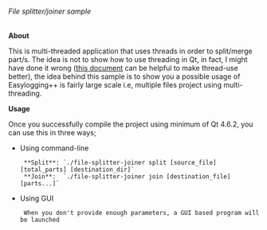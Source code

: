 ###### File splitter/joiner sample

**About**

This is multi-threaded application that uses threads in order to split/merge part/s. The idea is not to show how to use threading in Qt, in fact, I might have done it wrong ([this document](http://qt-project.org/wiki/Threads_Events_QObjects) can be helpful to make thread-use better), the idea behind this sample is to show you a possible usage of Easylogging++ is fairly large scale i.e, multiple files project using multi-threading.

**Usage**

Once you successfully compile the project using minimum of Qt 4.6.2, you can use this in three ways;

 * Using command-line

        **Split**: `./file-splitter-joiner split [source_file] [total_parts] [destination_dir]`
        **Join**:  `./file-splitter-joiner join [destination_file] [parts...]`

 * Using GUI

        When you don't provide enough parameters, a GUI based program will be launched

